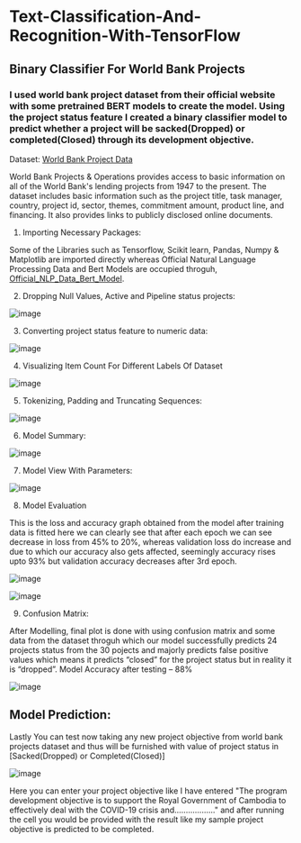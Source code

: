 # Text-Classification-And-Recognition-With-TensorFlow

## Binary Classifier For World Bank Projects

### I used world bank project dataset from their official website with some pretrained BERT models to create the model. Using the project status feature I created a binary classifier model to predict whether a project will be sacked(Dropped) or completed(Closed) through its development objective.

Dataset: [World Bank Project Data](https://datacatalog.worldbank.org/search/dataset/0037800)

World Bank Projects & Operations provides access to basic information on all of the World Bank's lending projects from 1947 to the present. The dataset includes basic information such as the project title, task manager, country, project id, sector, themes, commitment amount, product line, and financing. It also provides links to publicly disclosed online documents.

1. Importing Necessary Packages:

Some of the Libraries such as Tensorflow, Scikit learn, Pandas, Numpy & Matplotlib are imported directly whereas Official Natural Language Processing Data and Bert Models are occupied throguh, [Official_NLP_Data_Bert_Model](https://github.com/tensorflow/models.git).

2. Dropping Null Values, Active and Pipeline status projects:

![image](https://user-images.githubusercontent.com/86974424/174475912-bf758c81-5a60-4704-9654-f0d6283bc8b4.png)

3. Converting project status feature to numeric data:

![image](https://user-images.githubusercontent.com/86974424/174475960-1f3fec58-46c1-4c50-915a-769ee8543e30.png)

4. Visualizing Item Count For Different Labels Of Dataset

![image](https://user-images.githubusercontent.com/86974424/174475970-9158b777-9be3-4e59-b0b5-f680b7d65626.png)

5. Tokenizing, Padding and Truncating Sequences:

![image](https://user-images.githubusercontent.com/86974424/174475993-fd3555f8-2c36-4bb8-8c2b-c7a60bbca095.png)

6. Model Summary:

![image](https://user-images.githubusercontent.com/86974424/174476013-27133c80-fff1-46ff-a952-a1555fa81f17.png)

7. Model View With Parameters:

![image](https://user-images.githubusercontent.com/86974424/174476024-81718f56-262c-4764-9311-dd8795b89a7f.png)

8. Model Evaluation

This is the loss and accuracy graph obtained from the model after training data is fitted here we can clearly see that after each epoch we can see decrease in loss from 45% to 20%, whereas validation loss do increase and due to which our accuracy also gets affected, seemingly accuracy rises upto 93% but validation accuracy decreases after 3rd epoch.

![image](https://user-images.githubusercontent.com/86974424/174476031-b140af6d-8aae-4c1e-bc27-79a29024ad99.png)

![image](https://user-images.githubusercontent.com/86974424/174476033-bb4f8432-3ab9-473d-bdcf-2ec5b4a96e66.png)

9. Confusion Matrix:

After Modelling, final plot is done with using confusion matrix and some data from the dataset throguh which our model successfully predicts 24 projects status from the 30 pojects and majorly predicts false positive values which means it predicts “closed” for the project status but in reality it is “dropped”.
Model Accuracy after testing – 88% 

![image](https://user-images.githubusercontent.com/86974424/174476046-6f7a6ce5-908b-46e7-876f-3274c1f3a2bb.png)

## Model Prediction:

Lastly You can test now taking any new project objective from world bank projects dataset and thus will be furnished with value of project status in [Sacked(Dropped) or Completed(Closed)]

![image](https://user-images.githubusercontent.com/86974424/174476212-2ffcfc02-6015-4476-adb2-b1f8ca7f52a0.png)

Here you can enter your project objective like I have entered "The program development objective is to support the Royal Government of Cambodia to effectively deal with the COVID-19 crisis and.................." and after running the cell you would be provided with the result like my sample project objective is predicted to be completed.

